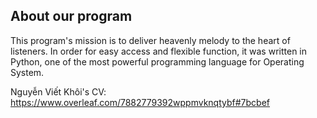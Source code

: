 ## About our program

This program's mission is to deliver heavenly melody to the heart of listeners. In order for easy access and flexible function, it was written in Python, one of the most powerful programming language for Operating System.

Nguyễn Viết Khôi's CV: https://www.overleaf.com/7882779392wppmvknqtybf#7bcbef
